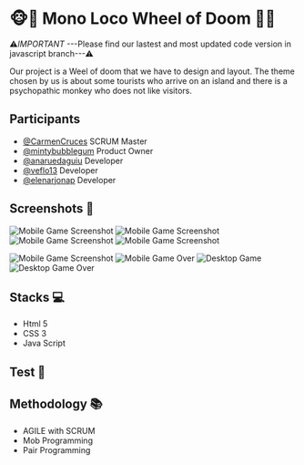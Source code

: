 # 🐵🌴 Mono Loco Wheel of Doom 🌴🐵

⚠*IMPORTANT* ---Please find our lastest and most updated code version in javascript branch---⚠

Our project is a Weel of doom that we have to design and layout. The theme chosen by us is about some tourists who arrive on an island and there is a psychopathic monkey who does not like visitors.


## Participants

- [@CarmenCruces](https://github.com/CarmenCruces) SCRUM Master
- [@mintybubblegum](https://github.com/mintybubblegum) Product Owner
- [@anaruedaguiu](https://github.com/anaruedaguiu) Developer
- [@veflo13](https://github.com/veflo13) Developer
- [@elenarjonap](https://github.com/elenarjonap) Developer

## Screenshots 📸

<img src="repository/monoloco/img/desktop/figma-mobile-game.PNG" style="width=200px;" alt="Mobile Game Screenshot"/>
<img src="file:///C:/Users/Usuario/Documents/formaciones-factoria-5/projects/project-3/figma-mobile-game.PNG" style="width=200px;" alt="Mobile Game Screenshot"/>
<img src="file:///C:/Users/Usuario/Documents/formaciones-factoria-5/projects/project-3/figma-mobile-game.PNG" style="width=200px;" alt="Mobile Game Screenshot"/>
<img src="file:///C:/Users/Usuario/Documents/formaciones-factoria-5/projects/project-3/figma-mobile-game.PNG" style="width=200px;" alt="Mobile Game Screenshot"/>

![Mobile Game Screenshot](file:///C:/Users/Usuario/Documents/formaciones-factoria-5/projects/project-3/figma-mobile-game.PNG)
![Mobile Game Over](file:///C:/Users/Usuario/Documents/formaciones-factoria-5/projects/project-3/figma-mobile-gameover.PNG)
![Desktop Game](file:///C:/Users/Usuario/Documents/formaciones-factoria-5/projects/project-3/figma-desktop-game.PNG)
![Desktop Game Over](file:///C:/Users/Usuario/Documents/formaciones-factoria-5/projects/project-3/figma-desktop-gameover.PNG)

## Stacks 💻

- Html 5
- CSS 3
- Java Script

## Test 🧪

## Methodology 📚

- AGILE with SCRUM
- Mob Programming
- Pair Programming
